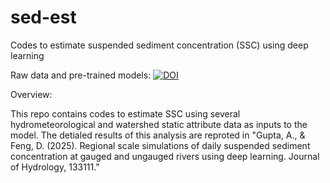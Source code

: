# sed-est
Codes to estimate suspended sediment concentration (SSC) using deep learning

Raw data and pre-trained models: [![DOI](https://zenodo.org/badge/DOI/10.5281/zenodo.14902634.svg)](https://doi.org/10.5281/zenodo.14902634)

Overview:

This repo contains codes to estimate SSC using several hydrometeorological and watershed static attribute data as inputs to the model. The detialed results of this analysis are reproted in "Gupta, A., & Feng, D. (2025). Regional scale simulations of daily suspended sediment concentration at gauged and ungauged rivers using deep learning. Journal of Hydrology, 133111."

